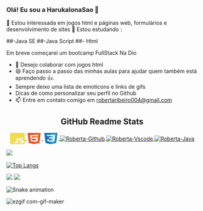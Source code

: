 ### Olá! Eu sou a HarukaIonaSao :wave: 


👀 Estou interessada em jogos html e páginas web, formulários e desenvolvimento de sites 
 🌱 Estou estudando :
 
 ##-Java SE
 ##-Java Script 
 ##- Html
 
 Em breve começarei um bootcamp FullStack Na Dio
 
 - 💞️ Desejo colaborar com jogos html 
 - :smile: Faço passo a passo das minhas aulas para ajudar quem também está aprendendo :thumbsup:. 
 - Sempre deixo uma lista de emoticons e links de gifs
 - Dicas de como personalizar seu perfil no Github
 - 📫 Entre em contato comigo em robertaribeiro004@gmail.com


<p align="center">
 
 <h2 align="center">GitHub Readme Stats</h2>
 
</p>

  <p align="center">
    <a href="https://github.com/HarukaIonaSao/github-readme-stats/actions">
      <img align="center" alt="Roberta-Js" height="30" width="40" src="https://raw.githubusercontent.com/devicons/devicon/master/icons/javascript/javascript-plain.svg">
    <img align="center" alt="Roberta-HTML" height="30" width="40" src="https://raw.githubusercontent.com/devicons/devicon/master/icons/html5/html5-original.svg">
      <img align="center" alt="Roberta-CSS" height="30" width="40" src="https://raw.githubusercontent.com/devicons/devicon/master/icons/css3/css3-original.svg">
   <img align="center" alt="Roberta-Github" height="30" width="40" src="https://cdn.jsdelivr.net/gh/devicons/devicon/icons/github/github-original.svg" />
  <img align="center" alt="Roberta-Vscode" height="30" width="40" src="https://cdn.jsdelivr.net/gh/devicons/devicon/icons/vscode/vscode-original.svg" />
  <img align="center" alt="Roberta-Java" height="30" width="40"src="https://cdn.jsdelivr.net/gh/devicons/devicon/icons/java/java-original-wordmark.svg" />
     </p>



<div align="left">
  <a href="https://github.com/HarukaIonaSao">
  <img height="180em" src="https://github-readme-stats.vercel.app/api?username=HarukaIonaSao&show_icons=true&theme=radical&include_all_commits=true&count_private=true"/>

</div>
  



[![Top Langs](https://github-readme-stats.vercel.app/api/top-langs/?username=HarukaIonaSao&theme=radical)](https://github.com/HarukaIonaSao/github-readme-stats)


<div>
<a href = "mailto:robertaribeiro004@gmail.com"><img src="https://img.shields.io/badge/-Gmail-%23333?style=for-the-badge&logo=gmail&logoColor=lime" target="_blank"></a>
  <a href="https://www.linkedin.com/in/roberta-ribeiro-b5521a4b/" target="_blank"><img src="https://img.shields.io/badge/-LinkedIn-%230077B5?style=for-the-badge&logo=linkedin&logoColor=navyblue" target="_blank"></a> 
      
      
![Snake animation](https://github.com/HarukaIonaSao/HarukaIonaSao/blob/output/github-contribution-grid-snake.svg)
 
 ![ezgif com-gif-maker](https://user-images.githubusercontent.com/95101635/169656326-3cf8978f-6bf5-45dd-bdf7-7fdd7787ad7b.gif) 








